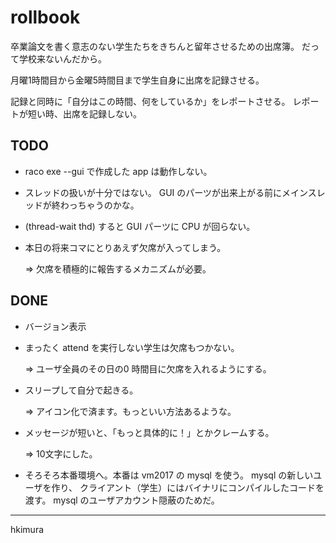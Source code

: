 # rollbook

卒業論文を書く意志のない学生たちをきちんと留年させるための出席簿。
だって学校来ないんだから。

月曜1時間目から金曜5時間目まで学生自身に出席を記録させる。

記録と同時に「自分はこの時間、何をしているか」をレポートさせる。
レポートが短い時、出席を記録しない。

## TODO

* raco exe --gui で作成した app は動作しない。

* スレッドの扱いが十分ではない。
  GUI のパーツが出来上がる前にメインスレッドが終わっちゃうのかな。

* (thread-wait thd) すると GUI パーツに CPU が回らない。

* 本日の将来コマにとりあえず欠席が入ってしまう。

  &rArr; 欠席を積極的に報告するメカニズムが必要。

## DONE

* バージョン表示

* まったく attend を実行しない学生は欠席もつかない。

  &rArr; ユーザ全員のその日の0 時間目に欠席を入れるようにする。


* スリープして自分で起きる。

  &rArr; アイコン化で済ます。もっといい方法あるような。

* メッセージが短いと、「もっと具体的に！」とかクレームする。

  &rArr; 10文字にした。

* そろそろ本番環境へ。本番は vm2017 の mysql を使う。
  mysql の新しいユーザを作り、
  クライアント（学生）にはバイナリにコンパイルしたコードを渡す。
  mysql のユーザアカウント隠蔽のためだ。


---
hkimura
